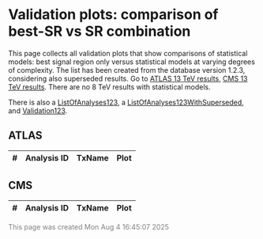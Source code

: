 # Validation plots: comparison of best-SR vs SR combination
This page collects all validation plots that show comparisons of statistical models:
best signal region only versus statistical models at varying degrees of complexity.
The list has been created from the database version 1.2.3, considering also superseded results.
Go to [ATLAS 13 TeV results](#ATLAS), [CMS 13 TeV results](#CMS).
There are no 8 TeV results with statistical models.

There is also a [ListOfAnalyses123](https://smodels.github.io/docs/ListOfAnalyses123), 
a [ListOfAnalyses123WithSuperseded](https://smodels.github.io/docs/ListOfAnalyses123WithSuperseded), and [Validation123](Validation123).


<a name="ATLAS"></a>
## ATLAS

| **#** | **Analysis ID** | **TxName** | **Plot** |
| ----- | --------------- | ---------- | -------- |

<a name="CMS"></a>
## CMS

| **#** | **Analysis ID** | **TxName** | **Plot** |
| ----- | --------------- | ---------- | -------- |

<font color='grey'>This page was created Mon Aug  4 16:45:07 2025</font>
